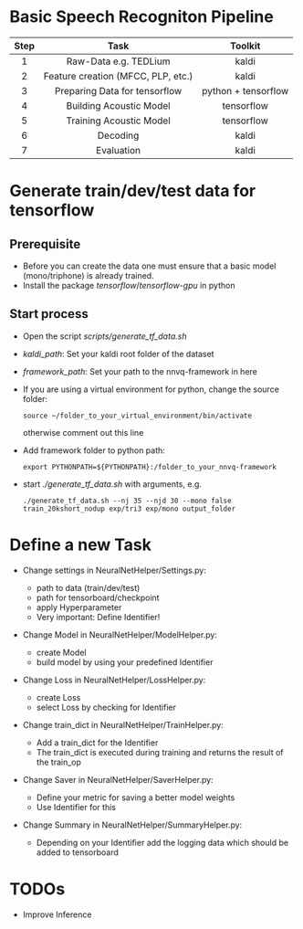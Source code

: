 # Basic Speech Recogniton Pipeline

| Step |  Task  |  Toolkit  |  
|  :--:  |  :--:  |  :--:  |  
| 1 | Raw-Data e.g. TEDLium | kaldi |
| 2 | Feature creation (MFCC, PLP, etc.) | kaldi |
| 3 | Preparing Data for tensorflow | python + tensorflow |
| 4 | Building Acoustic Model | tensorflow |
| 5 | Training Acoustic Model | tensorflow |
| 6 | Decoding | kaldi |
| 7 | Evaluation | kaldi |

# Generate train/dev/test data for tensorflow
## Prerequisite
- Before you can create the data one must ensure that a basic model (mono/triphone)
is already trained.
- Install the package *tensorflow*/*tensorflow-gpu* in python
## Start process
- Open the script *scripts/generate_tf_data.sh*
- *kaldi_path*: Set your kaldi root folder of the dataset
- *framework_path*: Set your path to the nnvq-framework in here
- If you are using a virtual environment for python, change the source folder:
    ```
    source ~/folder_to_your_virtual_environment/bin/activate
    ```
    otherwise comment out this line

- Add framework folder to python path:
    ```
    export PYTHONPATH=${PYTHONPATH}:/folder_to_your_nnvq-framework
    ```
    
- start *./generate_tf_data.sh* with arguments, e.g.
    ```
    ./generate_tf_data.sh --nj 35 --njd 30 --mono false train_20kshort_nodup exp/tri3 exp/mono output_folder
    ```

# Define a new Task

- Change settings in NeuralNetHelper/Settings.py:
    - path to data (train/dev/test)
    - path for tensorboard/checkpoint
    - apply Hyperparameter
    - Very important: Define Identifier!

- Change Model in NeuralNetHelper/ModelHelper.py:
    - create Model
    - build model by using your predefined Identifier

- Change Loss in NeuralNetHelper/LossHelper.py:
    - create Loss
    - select Loss by checking for Identifier

- Change train_dict in NeuralNetHelper/TrainHelper.py:
    - Add a train_dict for the Identifier
    - The train_dict is executed during training and returns the result of the 
    train_op

- Change Saver in NeuralNetHelper/SaverHelper.py:
    - Define your metric for saving a better model weights
    - Use Identifier for this

- Change Summary in NeuralNetHelper/SummaryHelper.py:
    - Depending on your Identifier add the logging data which should be
    added to tensorboard

# TODOs
- Improve Inference